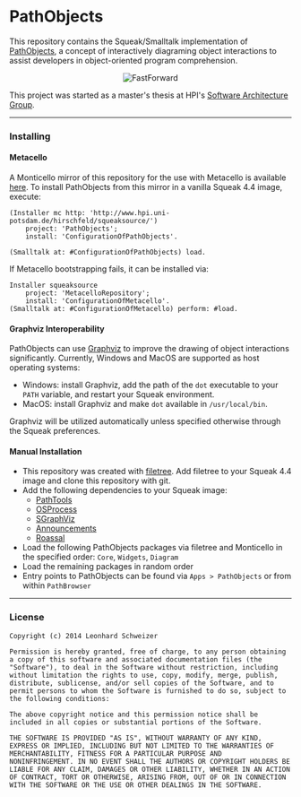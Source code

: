 PathObjects
===========

This repository contains the Squeak/Smalltalk implementation of [PathObjects](https://github.com/leoschweizer/PathObjects-Thesis), a concept of interactively diagraming object interactions to assist developers in object-oriented program comprehension.

<p align="center">
  <img src="https://leoschweizer.github.io/PathObjects/PathObjects.png" alt="FastForward"/>
</p>

This project was started as a master's thesis at HPI's [Software Architecture Group](http://www.hpi.uni-potsdam.de/hirschfeld/).

***

### Installing

#### Metacello

A Monticello mirror of this repository for the use with Metacello is available [here](http://www.hpi.uni-potsdam.de/hirschfeld/squeaksource/PathObjects). 
To install PathObjects from this mirror in a vanilla Squeak 4.4 image, execute:
```smalltalk
(Installer mc http: 'http://www.hpi.uni-potsdam.de/hirschfeld/squeaksource/')
	project: 'PathObjects';
	install: 'ConfigurationOfPathObjects'.

(Smalltalk at: #ConfigurationOfPathObjects) load.
```

If Metacello bootstrapping fails, it can be installed via:
```smalltalk
Installer squeaksource
	project: 'MetacelloRepository';
	install: 'ConfigurationOfMetacello'. 
(Smalltalk at: #ConfigurationOfMetacello) perform: #load.
```

#### Graphviz Interoperability
PathObjects can use [Graphviz](http://graphviz.org) to improve the drawing of object interactions significantly.
Currently, Windows and MacOS are supported as host operating systems:
- Windows: install Graphviz, add the path of the `dot` executable to your `PATH` variable, and restart your Squeak environment.
- MacOS: install Graphviz and make `dot` available in `/usr/local/bin`.

Graphviz will be utilized automatically unless specified otherwise through the Squeak preferences.

#### Manual Installation

- This repository was created with [filetree](https://github.com/dalehenrich/filetree). Add filetree to your Squeak 4.4 image and clone this repository with git.
- Add the following dependencies to your Squeak image:
    - [PathTools](http://www.hpi.uni-potsdam.de/hirschfeld/squeaksource/PathTools/)
    - [OSProcess](http://wiki.squeak.org/squeak/708)
    - [SGraphViz](https://github.com/leoschweizer/SGraphViz)
    - [Announcements](http://www.squeaksource.com/AXAnnouncements/)
    - [Roassal](http://www.moosetechnology.org/tools/roassal)
- Load the following PathObjects packages via filetree and Monticello in the specified order: `Core`, `Widgets`, `Diagram`
- Load the remaining packages in random order
- Entry points to PathObjects can be found via `Apps > PathObjects` or from within `PathBrowser`

***

### License

```
Copyright (c) 2014 Leonhard Schweizer

Permission is hereby granted, free of charge, to any person obtaining
a copy of this software and associated documentation files (the
"Software"), to deal in the Software without restriction, including
without limitation the rights to use, copy, modify, merge, publish,
distribute, sublicense, and/or sell copies of the Software, and to
permit persons to whom the Software is furnished to do so, subject to
the following conditions:

The above copyright notice and this permission notice shall be
included in all copies or substantial portions of the Software.

THE SOFTWARE IS PROVIDED "AS IS", WITHOUT WARRANTY OF ANY KIND,
EXPRESS OR IMPLIED, INCLUDING BUT NOT LIMITED TO THE WARRANTIES OF
MERCHANTABILITY, FITNESS FOR A PARTICULAR PURPOSE AND
NONINFRINGEMENT. IN NO EVENT SHALL THE AUTHORS OR COPYRIGHT HOLDERS BE
LIABLE FOR ANY CLAIM, DAMAGES OR OTHER LIABILITY, WHETHER IN AN ACTION
OF CONTRACT, TORT OR OTHERWISE, ARISING FROM, OUT OF OR IN CONNECTION
WITH THE SOFTWARE OR THE USE OR OTHER DEALINGS IN THE SOFTWARE.
```
